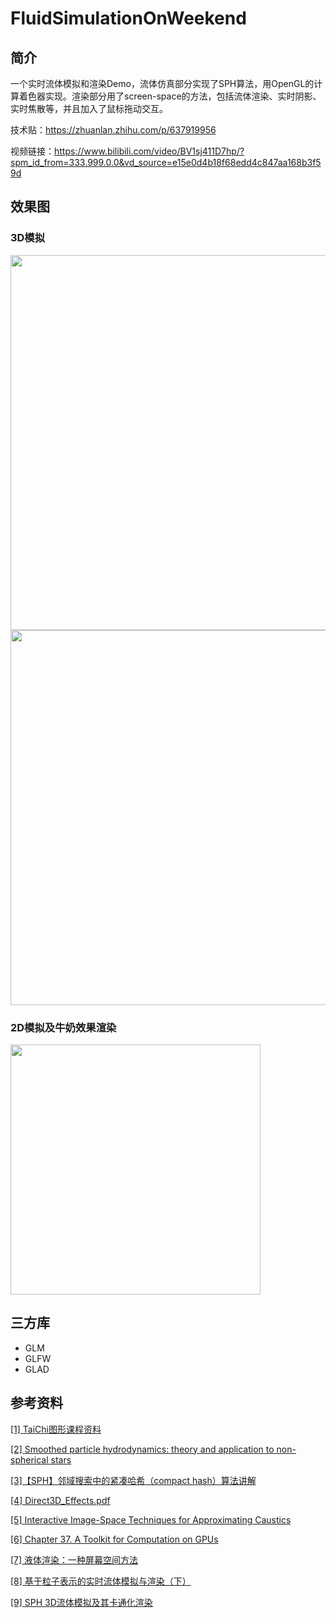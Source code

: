# FluidSimulationOnWeekend

## 简介

一个实时流体模拟和渲染Demo，流体仿真部分实现了SPH算法，用OpenGL的计算着色器实现。渲染部分用了screen-space的方法，包括流体渲染、实时阴影、实时焦散等，并且加入了鼠标拖动交互。

技术贴：<https://zhuanlan.zhihu.com/p/637919956>

视频链接：<https://www.bilibili.com/video/BV1sj411D7hp/?spm_id_from=333.999.0.0&vd_source=e15e0d4b18f68edd4c847aa168b3f59d>

## 效果图

### 3D模拟

<img src="./figure/3dFluid.png" width="600"> 

<img src="./figure/3dResult.gif" width="600">

### 2D模拟及牛奶效果渲染

<img src="./figure/milk.gif" width="400">

## 三方库

- GLM
- GLFW
- GLAD

## 参考资料

[[1] TaiChi图形课程资料](https://github.com/taichiCourse01/taichiCourse01/blob/main/material/10_fluid_lagrangian.pdf)

[[2] Smoothed particle hydrodynamics: theory and application to non-spherical stars](https://academic.oup.com/mnras/article/181/3/375/988212?login=false)

[[3]【SPH】邻域搜索中的紧凑哈希（compact hash）算法讲解](https://blog.csdn.net/weixin_43940314/article/details/125789060)

[[4] Direct3D_Effects.pdf](https://developer.download.nvidia.cn/presentations/2010/gdc/Direct3D_Effects.pdf)

[[5] Interactive Image-Space Techniques for Approximating Caustics](http://cwyman.org/papers/i3d06_imgSpaceCaustics.pdf)

[[6] Chapter 37. A Toolkit for Computation on GPUs](https://developer.nvidia.com/gpugems/gpugems/part-vi-beyond-triangles/chapter-37-toolkit-computation-gpus)

[[7] 液体渲染：一种屏幕空间方法](https://zhuanlan.zhihu.com/p/38280537)

[[8] 基于粒子表示的实时流体模拟与渲染（下）](https://zhuanlan.zhihu.com/p/413812754)

[[9] SPH 3D流体模拟及其卡通化渲染](https://zhuanlan.zhihu.com/p/95102715)


